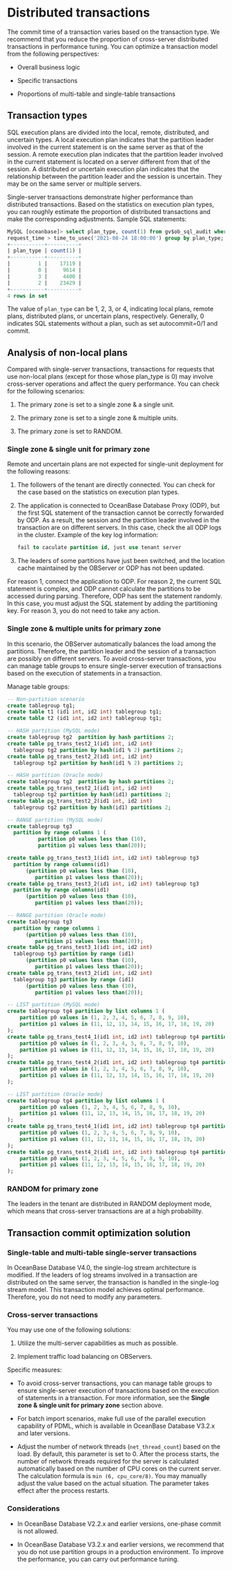 # Distributed transactions

The commit time of a transaction varies based on the transaction type. We recommend that you reduce the proportion of cross-server distributed transactions in performance tuning. You can optimize a transaction model from the following perspectives:

* Overall business logic

* Specific transactions

* Proportions of multi-table and single-table transactions

## Transaction types

SQL execution plans are divided into the local, remote, distributed, and uncertain types. A local execution plan indicates that the partition leader involved in the current statement is on the same server as that of the session. A remote execution plan indicates that the partition leader involved in the current statement is located on a server different from that of the session. A distributed or uncertain execution plan indicates that the relationship between the partition leader and the session is uncertain. They may be on the same server or multiple servers.

Single-server transactions demonstrate higher performance than distributed transactions. Based on the statistics on execution plan types, you can roughly estimate the proportion of distributed transactions and make the corresponding adjustments. Sample SQL statements:

```sql
MySQL [oceanbase]> select plan_type, count(1) from gv$ob_sql_audit where
request_time > time_to_usec('2021-08-24 18:00:00') group by plan_type;
+-----------+----------+
| plan_type | count(1) |
+-----------+----------+
|         1 |    17119 |
|         0 |     9614 |
|         3 |     4400 |
|         2 |    23429 |
+-----------+----------+
4 rows in set
```

The value of `plan_type` can be 1, 2, 3, or 4, indicating local plans, remote plans, distributed plans, or uncertain plans, respectively. Generally, 0 indicates SQL statements without a plan, such as set autocommit=0/1 and commit.

## Analysis of non-local plans

Compared with single-server transactions, transactions for requests that use non-local plans (except for those whose plan_type is 0) may involve cross-server operations and affect the query performance. You can check for the following scenarios:

1. The primary zone is set to a single zone \& a single unit.

2. The primary zone is set to a single zone \& multiple units.

3. The primary zone is set to RANDOM.

### Single zone \& single unit for primary zone

Remote and uncertain plans are not expected for single-unit deployment for the following reasons:

1. The followers of the tenant are directly connected. You can check for the case based on the statistics on execution plan types.

2. The application is connected to OceanBase Database Proxy (ODP), but the first SQL statement of the transaction cannot be correctly forwarded by ODP. As a result, the session and the partition leader involved in the transaction are on different servers. In this case, check the all ODP logs in the cluster. Example of the key log information:

   ```sql
   fail to caculate partition id, just use tenant server
   ```

3. The leaders of some partitions have just been switched, and the location cache maintained by the OBServer or ODP has not been updated.

For reason 1, connect the application to ODP. For reason 2, the current SQL statement is complex, and ODP cannot calculate the partitions to be accessed during parsing. Therefore, ODP has sent the statement randomly. In this case, you must adjust the SQL statement by adding the partitioning key. For reason 3, you do not need to take any action.

### Single zone \& multiple units for primary zone

In this scenario, the OBServer automatically balances the load among the partitions. Therefore, the partition leader and the session of a transaction are possibly on different servers. To avoid cross-server transactions, you can manage table groups to ensure single-server execution of transactions based on the execution of statements in a transaction.

Manage table groups:

```sql
-- Non-partition scenario
create tablegroup tg1;
create table t1 (id1 int, id2 int) tablegroup tg1;
create table t2 (id1 int, id2 int) tablegroup tg1;

-- HASH partition (MySQL mode)
create tablegroup tg2  partition by hash partitions 2;
create table pg_trans_test2_1(id1 int, id2 int)
  tablegroup tg2 partition by hash(id1 % 2) partitions 2;
create table pg_trans_test2_2(id1 int, id2 int)
  tablegroup tg2 partition by hash(id1 % 2) partitions 2;

-- HASH partition (Oracle mode)
create tablegroup tg2  partition by hash partitions 2;
create table pg_trans_test2_1(id1 int, id2 int)
  tablegroup tg2 partition by hash(id1) partitions 2;
create table pg_trans_test2_2(id1 int, id2 int)
  tablegroup tg2 partition by hash(id1) partitions 2;

-- RANGE partition (MySQL mode)
create tablegroup tg3  
  partition by range columns 1 (
          partition p0 values less than (10),
          partition p1 values less than(20));

create table pg_trans_test3_1(id1 int, id2 int) tablegroup tg3
  partition by range columns(id1)
      (partition p0 values less than (10),
         partition p1 values less than(20));
create table pg_trans_test3_2(id1 int, id2 int) tablegroup tg3
  partition by range columns(id1)
      (partition p0 values less than (10),
         partition p1 values less than(20));

-- RANGE partition (Oracle mode)
create tablegroup tg3  
  partition by range columns 1
      (partition p0 values less than (10),
         partition p1 values less than(20));
create table pg_trans_test3_1(id1 int, id2 int)
  tablegroup tg3 partition by range (id1)
      (partition p0 values less than (10),
         partition p1 values less than(20));
create table pg_trans_test3_2(id1 int, id2 int)
  tablegroup tg3 partition by range (id1)
      (partition p0 values less than (10),
         partition p1 values less than(20));

-- LIST partition (MySQL mode)
create tablegroup tg4 partition by list columns 1 (
    partition p0 values in (1, 2, 3, 4, 5, 6, 7, 8, 9, 10),
    partition p1 values in (11, 12, 13, 14, 15, 16, 17, 18, 19, 20)
);
create table pg_trans_test4_1(id1 int, id2 int) tablegroup tg4 partition by list columns(id1) (
    partition p0 values in (1, 2, 3, 4, 5, 6, 7, 8, 9, 10),
    partition p1 values in (11, 12, 13, 14, 15, 16, 17, 18, 19, 20)
);
create table pg_trans_test4_2(id1 int, id2 int) tablegroup tg4 partition by list columns(id1) (
    partition p0 values in (1, 2, 3, 4, 5, 6, 7, 8, 9, 10),
    partition p1 values in (11, 12, 13, 14, 15, 16, 17, 18, 19, 20)
);

-- LIST partition (Oracle mode)
create tablegroup tg4 partition by list columns 1 (
    partition p0 values (1, 2, 3, 4, 5, 6, 7, 8, 9, 10),
    partition p1 values (11, 12, 13, 14, 15, 16, 17, 18, 19, 20)
);
create table pg_trans_test4_1(id1 int, id2 int) tablegroup tg4 partition by list(id1) (
    partition p0 values (1, 2, 3, 4, 5, 6, 7, 8, 9, 10),
    partition p1 values (11, 12, 13, 14, 15, 16, 17, 18, 19, 20)
);
create table pg_trans_test4_2(id1 int, id2 int) tablegroup tg4 partition by list(id1) (
    partition p0 values (1, 2, 3, 4, 5, 6, 7, 8, 9, 10),
    partition p1 values (11, 12, 13, 14, 15, 16, 17, 18, 19, 20)
);
```

### RANDOM for primary zone

The leaders in the tenant are distributed in RANDOM deployment mode, which means that cross-server transactions are at a high probability.

## Transaction commit optimization solution

### Single-table and multi-table single-server transactions

In OceanBase Database V4.0, the single-log stream architecture is modified. If the leaders of log streams involved in a transaction are distributed on the same server, the transaction is handled in the single-log stream model. This transaction model achieves optimal performance. Therefore, you do not need to modify any parameters.

### Cross-server transactions

You may use one of the following solutions:

1. Utilize the multi-server capabilities as much as possible.

2. Implement traffic load balancing on OBServers.

Specific measures:

* To avoid cross-server transactions, you can manage table groups to ensure single-server execution of transactions based on the execution of statements in a transaction. For more information, see the **Single zone & single unit for primary zone** section above.

* For batch import scenarios, make full use of the parallel execution capability of PDML, which is available in OceanBase Database V3.2.x and later versions.

* Adjust the number of network threads (`net_thread_count`) based on the load. By default, this parameter is set to 0. After the process starts, the number of network threads required for the server is calculated automatically based on the number of CPU cores on the current server. The calculation formula is `min (6, cpu_core/8)`. You may manually adjust the value based on the actual situation. The parameter takes effect after the process restarts.

### Considerations

* In OceanBase Database V2.2.x and earlier versions, one-phase commit is not allowed.

* In OceanBase Database V3.2.x and earlier versions, we recommend that you do not use partition groups in a production environment. To improve the performance, you can carry out performance tuning.
